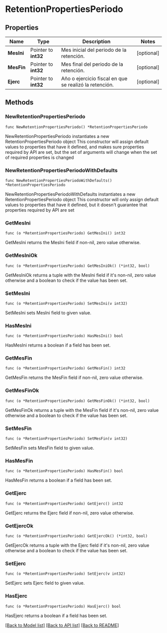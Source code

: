 # RetentionPropertiesPeriodo

## Properties

Name | Type | Description | Notes
------------ | ------------- | ------------- | -------------
**MesIni** | Pointer to **int32** | Mes inicial del periodo de la retención. | [optional] 
**MesFin** | Pointer to **int32** | Mes final del periodo de la retención. | [optional] 
**Ejerc** | Pointer to **int32** | Año o ejercicio fiscal en que se realizó la retención. | [optional] 

## Methods

### NewRetentionPropertiesPeriodo

`func NewRetentionPropertiesPeriodo() *RetentionPropertiesPeriodo`

NewRetentionPropertiesPeriodo instantiates a new RetentionPropertiesPeriodo object
This constructor will assign default values to properties that have it defined,
and makes sure properties required by API are set, but the set of arguments
will change when the set of required properties is changed

### NewRetentionPropertiesPeriodoWithDefaults

`func NewRetentionPropertiesPeriodoWithDefaults() *RetentionPropertiesPeriodo`

NewRetentionPropertiesPeriodoWithDefaults instantiates a new RetentionPropertiesPeriodo object
This constructor will only assign default values to properties that have it defined,
but it doesn't guarantee that properties required by API are set

### GetMesIni

`func (o *RetentionPropertiesPeriodo) GetMesIni() int32`

GetMesIni returns the MesIni field if non-nil, zero value otherwise.

### GetMesIniOk

`func (o *RetentionPropertiesPeriodo) GetMesIniOk() (*int32, bool)`

GetMesIniOk returns a tuple with the MesIni field if it's non-nil, zero value otherwise
and a boolean to check if the value has been set.

### SetMesIni

`func (o *RetentionPropertiesPeriodo) SetMesIni(v int32)`

SetMesIni sets MesIni field to given value.

### HasMesIni

`func (o *RetentionPropertiesPeriodo) HasMesIni() bool`

HasMesIni returns a boolean if a field has been set.

### GetMesFin

`func (o *RetentionPropertiesPeriodo) GetMesFin() int32`

GetMesFin returns the MesFin field if non-nil, zero value otherwise.

### GetMesFinOk

`func (o *RetentionPropertiesPeriodo) GetMesFinOk() (*int32, bool)`

GetMesFinOk returns a tuple with the MesFin field if it's non-nil, zero value otherwise
and a boolean to check if the value has been set.

### SetMesFin

`func (o *RetentionPropertiesPeriodo) SetMesFin(v int32)`

SetMesFin sets MesFin field to given value.

### HasMesFin

`func (o *RetentionPropertiesPeriodo) HasMesFin() bool`

HasMesFin returns a boolean if a field has been set.

### GetEjerc

`func (o *RetentionPropertiesPeriodo) GetEjerc() int32`

GetEjerc returns the Ejerc field if non-nil, zero value otherwise.

### GetEjercOk

`func (o *RetentionPropertiesPeriodo) GetEjercOk() (*int32, bool)`

GetEjercOk returns a tuple with the Ejerc field if it's non-nil, zero value otherwise
and a boolean to check if the value has been set.

### SetEjerc

`func (o *RetentionPropertiesPeriodo) SetEjerc(v int32)`

SetEjerc sets Ejerc field to given value.

### HasEjerc

`func (o *RetentionPropertiesPeriodo) HasEjerc() bool`

HasEjerc returns a boolean if a field has been set.


[[Back to Model list]](../README.md#documentation-for-models) [[Back to API list]](../README.md#documentation-for-api-endpoints) [[Back to README]](../README.md)


